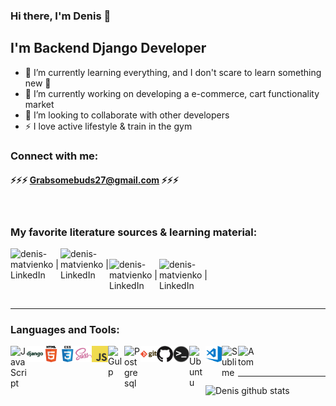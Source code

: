 ### Hi there, I'm Denis 👋


## I'm Backend Django Developer

- 🌱 I’m currently learning everything, and I don't scare to learn something new 🤣
- 🔭 I’m currently working on developing a e-commerce, cart functionality market
- 👯 I’m looking to collaborate with other developers
- ⚡ I love active lifestyle & train in the gym



### Connect with me:

#### ⚡⚡⚡ Grabsomebuds27@gmail.com ⚡⚡⚡
<br />

### My favorite literature sources & learning material:
[<img align="left" alt="denis-matvienko | LinkedIn" width="80px" src="https://img1.labirint.ru/bookstore/books/713013/big.jpg"/>][Learning_python]
[<img align="left" alt="denis-matvienko | LinkedIn" width="78px" src="https://s1.livelib.ru/boocover/1001235402/o/a581/Swaroop_C_H__A_Byte_of_Python.jpeg" />][A_byte_of_python]<br/>
[<img align="left" alt="denis-matvienko | LinkedIn" width="80px" src="https://icon-library.com/images/django-icon/django-icon-0.jpg" />][Django]
[<img align="left" alt="denis-matvienko | LinkedIn" width="78px" src="https://pbs.twimg.com/profile_images/1210100730247430144/6yncfskW_400x400.jpg" />][MIPT]<br/>

<br />
<br />

---
### Languages and Tools:
<img align="left" alt="JavaScript" width="26px" src="https://upload.wikimedia.org/wikipedia/commons/thumb/c/c3/Python-logo-notext.svg/1024px-Python-logo-notext.svg.png"/>
<img align="left" alt="Django" width="26px" src="https://raw.githubusercontent.com/github/explore/80688e429a7d4ef2fca1e82350fe8e3517d3494d/topics/django/django.png" />
<img align="left" alt="HTML5" width="26px" src="https://raw.githubusercontent.com/github/explore/80688e429a7d4ef2fca1e82350fe8e3517d3494d/topics/html/html.png" />
<img align="left" alt="CSS3" width="26px" src="https://raw.githubusercontent.com/github/explore/80688e429a7d4ef2fca1e82350fe8e3517d3494d/topics/css/css.png" />
<img align="left" alt="Sass" width="26px" src="https://raw.githubusercontent.com/github/explore/80688e429a7d4ef2fca1e82350fe8e3517d3494d/topics/sass/sass.png" />
<img align="left" alt="JavaScript" width="26px" src="https://raw.githubusercontent.com/github/explore/80688e429a7d4ef2fca1e82350fe8e3517d3494d/topics/javascript/javascript.png"/>
<img align="left" alt="Gulp" width="26px" src="https://upload.wikimedia.org/wikipedia/commons/7/72/Gulp.js_Logo.svg"/>
<img align="left" alt="Postgresql" width="26px" src="https://upload.wikimedia.org/wikipedia/commons/2/29/Postgresql_elephant.svg" />
<img align="left" alt="Git" width="26px" src="https://raw.githubusercontent.com/github/explore/80688e429a7d4ef2fca1e82350fe8e3517d3494d/topics/git/git.png" />
<img align="left" alt="GitHub" width="26px" src="https://raw.githubusercontent.com/github/explore/78df643247d429f6cc873026c0622819ad797942/topics/github/github.png" />
<img align="left" alt="Terminal" width="26px" src="https://raw.githubusercontent.com/github/explore/80688e429a7d4ef2fca1e82350fe8e3517d3494d/topics/terminal/terminal.png" />
<img align="left" alt="Ubuntu" width="26px" src="https://upload.wikimedia.org/wikipedia/commons/a/ab/Logo-ubuntu_cof-orange-hex.svg" />
<img align="left" alt="Visual Studio Code" width="26px" src="https://raw.githubusercontent.com/github/explore/80688e429a7d4ef2fca1e82350fe8e3517d3494d/topics/visual-studio-code/visual-studio-code.png" />
<img align="left" alt="Sublime" width="26px" src="https://cdn.jsdelivr.net/npm/simple-icons@3.7.0/icons/sublimetext.svg" />
<img align="left" alt="Atom" width="26px" src="https://upload.wikimedia.org/wikipedia/commons/thumb/8/80/Atom_editor_logo.svg/1200px-Atom_editor_logo.svg.png"/>

<br />
<br />

---
![Denis github stats](https://github-readme-stats.vercel.app/api?username=DenisMatvienko&hide=stars,prs)
<br />



[vk]: https://vk.com/dmatvienkoo
[linkedin]: https://www.linkedin.com/in/denis-matvienko-bb8bb81a2/
[instagram]: https://www.instagram.com/matvienkoda/
[Learning_python]: https://www.ozon.ru/context/detail/id/156082566/?utm_source=google&utm_medium=cpc&utm_campaign=RF_Product_Shopping_Books_newclients&gclid=CjwKCAjw19z6BRAYEiwAmo64LeEsszjFSgF337_pkZ54TWUync-5KAgovAwGNgQtLYR120t3mzIP1BoCh58QAvD_BwE
[A_byte_of_python]: http://wombat.org.ua/AByteOfPython/AByteofPythonRussian-2.02.pdf
[Django]:https://docs.djangoproject.com/en/dev/
[MIPT]:https://www.youtube.com/playlist?list=PLRDzFCPr95fLuusPXwvOPgXzBL3ZTzybY

